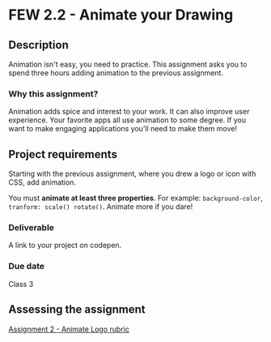 # FEW 2.2 - Animate your Drawing

## Description 

Animation isn't easy, you need to practice. This assignment asks you to spend three hours adding animation to the previous assignment. 

### Why this assignment?

Animation adds spice and interest to your work. It can also improve user experience. Your favorite apps all use animation to some degree. If you want to make engaging applications you'll need to make them move!

## Project requirements

Starting with the previous assignment, where you drew a logo or icon with CSS, add animation.

You must **animate at least three properties**. For example: `background-color`, `tranform: scale() rotate()`. Animate more if you dare! 

### Deliverable

A link to your project on codepen.  

### Due date

Class 3 

## Assessing the assignment

[Assignment 2 - Animate Logo rubric](assignment-02-Animate-Logo-rubric.md)




